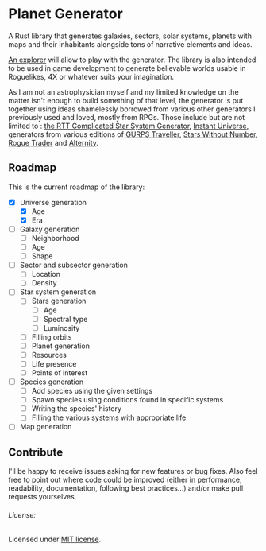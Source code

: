 # Planet Generator
A Rust library that generates galaxies, sectors, solar systems, planets with maps and their inhabitants alongside tons of narrative elements and ideas.

[An explorer](https://github.com/lmagitem/galactic-explorer) will allow to play with the generator. The library is also intended to be used in game development to generate believable worlds usable in Roguelikes, 4X or whatever suits your imagination.

As I am not an astrophysician myself and my limited knowledge on the matter isn't enough to build something of that level, the generator is put together using ideas shamelessly borrowed from various other generators I previously used and loved, mostly from RPGs. Those include but are not limited to : [the RTT Complicated Star System Generator](https://wiki.rpg.net/index.php/RTT_Worldgen), [Instant Universe](https://www.drivethrurpg.com/product/153512/Instant-Universe), generators from various editions of [GURPS Traveller](https://en.wikipedia.org/wiki/GURPS_Traveller), [Stars Without Number](https://www.drivethrurpg.com/product/226996/Stars-Without-Number-Revised-Edition), [Rogue Trader](https://en.wikipedia.org/wiki/Rogue_Trader_(role-playing_game)) and [Alternity](https://en.wikipedia.org/wiki/Alternity).

## Roadmap
This is the current roadmap of the library:
- [x] Universe generation
	- [x] Age
	- [x] Era
- [ ] Galaxy generation
	- [ ] Neighborhood
	- [ ] Age
	- [ ] Shape
- [ ] Sector and subsector generation
	- [ ] Location
	- [ ] Density
- [ ] Star system generation
	- [ ] Stars generation
		- [ ] Age
		- [ ] Spectral type
		- [ ] Luminosity
	- [ ] Filling orbits
	- [ ] Planet generation
	- [ ] Resources
	- [ ] Life presence
	- [ ] Points of interest
- [ ] Species generation
	- [ ] Add species using the given settings
	- [ ] Spawn species using conditions found in specific systems
	- [ ] Writing the species' history
	- [ ] Filling the various systems with appropriate life
- [ ] Map generation

## Contribute
I'll be happy to receive issues asking for new features or bug fixes. Also feel free to point out where code could be improved (either in performance, readability, documentation, following best practices...) and/or make pull requests yourselves.

###### License:
Licensed under [MIT license](https://github.com/lmagitem/seeded-dice-roller/blob/master/LICENSE.md).
